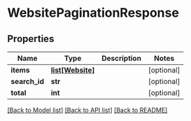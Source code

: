 # WebsitePaginationResponse

## Properties
Name | Type | Description | Notes
------------ | ------------- | ------------- | -------------
**items** | [**list[Website]**](Website.md) |  | [optional] 
**search_id** | **str** |  | [optional] 
**total** | **int** |  | [optional] 

[[Back to Model list]](../README.md#documentation-for-models) [[Back to API list]](../README.md#documentation-for-api-endpoints) [[Back to README]](../README.md)



